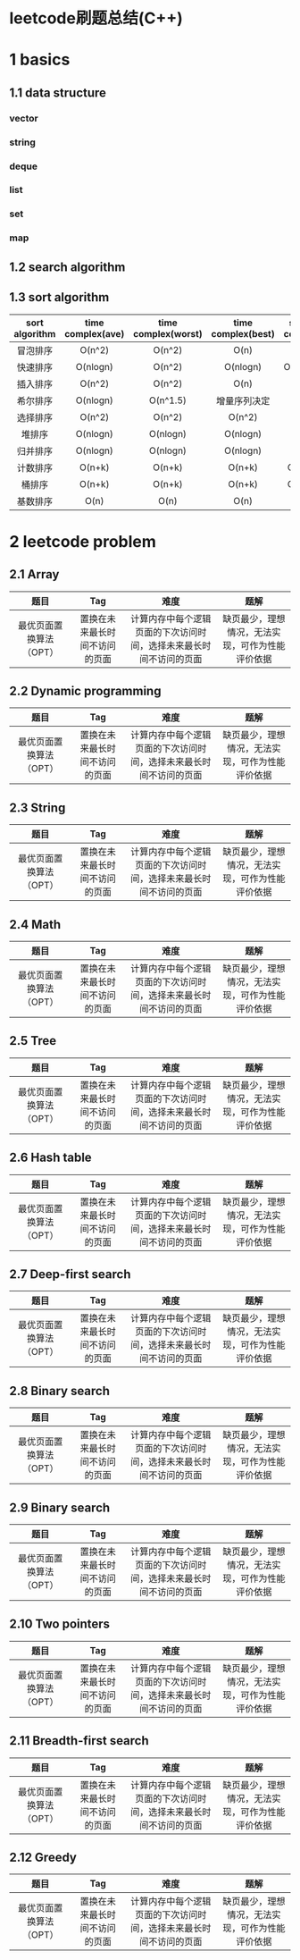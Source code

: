 # leetcode刷题总结(C++)


# 1 basics
## 1.1 data structure

### vector

### string

### deque

### list

### set

### map

## 1.2 search algorithm

### 

## 1.3 sort algorithm

| sort algorithm | time complex(ave) | time complex(worst) | time complex(best) | space complex | stability |
| :------: | :------: | :------: | :------: | :------: | :------: | 
| 冒泡排序 | O(n^2) | O(n^2) | O(n) | O(1) | 稳定 |
| 快速排序 | O(nlogn) | O(n^2) | O(nlogn) | O(nlogn) | 不稳定 |
| 插入排序 | O(n^2) | O(n^2) | O(n) | O(1) | 稳定 |
| 希尔排序 | O(nlogn) | O(n^1.5) | 增量序列决定 | O(1) | 不稳定 |
| 选择排序 | O(n^2) | O(n^2) | O(n^2) | O(1) | 不稳定 |
| 堆排序 | O(nlogn) | O(nlogn) | O(nlogn) | O(1) | 不稳定 |
| 归并排序 | O(nlogn) | O(nlogn) | O(nlogn) | O(n) | 稳定 |
| 计数排序 | O(n+k) | O(n+k) | O(n+k) | O(n+k) | 稳定 |
| 桶排序 | O(n+k) | O(n+k) | O(n+k) | O(n+k) | 稳定 |
| 基数排序 | O(n) | O(n) | O(n) | O(n) | 稳定 |


# 2 leetcode problem

## 2.1 Array

| 题目 | Tag | 难度 | 题解 |
| :------: | :------: | :------: | :------: |
| 最优页面置换算法（OPT） | 置换在未来最长时间不访问的页面 | 计算内存中每个逻辑页面的下次访问时间，选择未来最长时间不访问的页面 | 缺页最少，理想情况，无法实现，可作为性能评价依据 |


## 2.2 Dynamic programming

| 题目 | Tag | 难度 | 题解 |
| :------: | :------: | :------: | :------: |
| 最优页面置换算法（OPT） | 置换在未来最长时间不访问的页面 | 计算内存中每个逻辑页面的下次访问时间，选择未来最长时间不访问的页面 | 缺页最少，理想情况，无法实现，可作为性能评价依据 |


## 2.3 String

| 题目 | Tag | 难度 | 题解 |
| :------: | :------: | :------: | :------: |
| 最优页面置换算法（OPT） | 置换在未来最长时间不访问的页面 | 计算内存中每个逻辑页面的下次访问时间，选择未来最长时间不访问的页面 | 缺页最少，理想情况，无法实现，可作为性能评价依据 |


## 2.4 Math

| 题目 | Tag | 难度 | 题解 |
| :------: | :------: | :------: | :------: |
| 最优页面置换算法（OPT） | 置换在未来最长时间不访问的页面 | 计算内存中每个逻辑页面的下次访问时间，选择未来最长时间不访问的页面 | 缺页最少，理想情况，无法实现，可作为性能评价依据 |


## 2.5 Tree

| 题目 | Tag | 难度 | 题解 |
| :------: | :------: | :------: | :------: |
| 最优页面置换算法（OPT） | 置换在未来最长时间不访问的页面 | 计算内存中每个逻辑页面的下次访问时间，选择未来最长时间不访问的页面 | 缺页最少，理想情况，无法实现，可作为性能评价依据 |


## 2.6 Hash table

| 题目 | Tag | 难度 | 题解 |
| :------: | :------: | :------: | :------: |
| 最优页面置换算法（OPT） | 置换在未来最长时间不访问的页面 | 计算内存中每个逻辑页面的下次访问时间，选择未来最长时间不访问的页面 | 缺页最少，理想情况，无法实现，可作为性能评价依据 |


## 2.7 Deep-first search

| 题目 | Tag | 难度 | 题解 |
| :------: | :------: | :------: | :------: |
| 最优页面置换算法（OPT） | 置换在未来最长时间不访问的页面 | 计算内存中每个逻辑页面的下次访问时间，选择未来最长时间不访问的页面 | 缺页最少，理想情况，无法实现，可作为性能评价依据 |


## 2.8 Binary search

| 题目 | Tag | 难度 | 题解 |
| :------: | :------: | :------: | :------: |
| 最优页面置换算法（OPT） | 置换在未来最长时间不访问的页面 | 计算内存中每个逻辑页面的下次访问时间，选择未来最长时间不访问的页面 | 缺页最少，理想情况，无法实现，可作为性能评价依据 |


## 2.9 Binary search

| 题目 | Tag | 难度 | 题解 |
| :------: | :------: | :------: | :------: |
| 最优页面置换算法（OPT） | 置换在未来最长时间不访问的页面 | 计算内存中每个逻辑页面的下次访问时间，选择未来最长时间不访问的页面 | 缺页最少，理想情况，无法实现，可作为性能评价依据 |


## 2.10 Two pointers

| 题目 | Tag | 难度 | 题解 |
| :------: | :------: | :------: | :------: |
| 最优页面置换算法（OPT） | 置换在未来最长时间不访问的页面 | 计算内存中每个逻辑页面的下次访问时间，选择未来最长时间不访问的页面 | 缺页最少，理想情况，无法实现，可作为性能评价依据 |


## 2.11 Breadth-first search

| 题目 | Tag | 难度 | 题解 |
| :------: | :------: | :------: | :------: |
| 最优页面置换算法（OPT） | 置换在未来最长时间不访问的页面 | 计算内存中每个逻辑页面的下次访问时间，选择未来最长时间不访问的页面 | 缺页最少，理想情况，无法实现，可作为性能评价依据 |


## 2.12 Greedy

| 题目 | Tag | 难度 | 题解 |
| :------: | :------: | :------: | :------: |
| 最优页面置换算法（OPT） | 置换在未来最长时间不访问的页面 | 计算内存中每个逻辑页面的下次访问时间，选择未来最长时间不访问的页面 | 缺页最少，理想情况，无法实现，可作为性能评价依据 |

